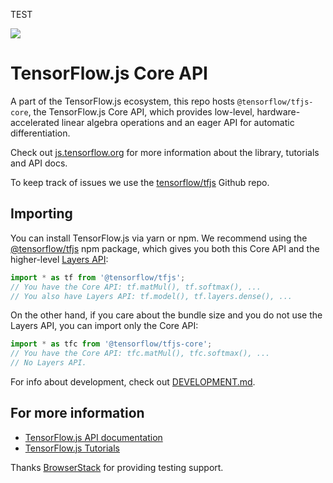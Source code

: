 TEST

<a id="travis-badge" href="https://travis-ci.org/tensorflow/tfjs-core" alt="Build Status">
  <img src="https://travis-ci.org/tensorflow/tfjs-core.svg?branch=master" />
</a>

# TensorFlow.js Core API

A part of the TensorFlow.js ecosystem, this repo hosts `@tensorflow/tfjs-core`,
the TensorFlow.js Core API, which provides low-level, hardware-accelerated
linear algebra operations and an eager API for automatic differentiation.

Check out [js.tensorflow.org](https://js.tensorflow.org) for more
information about the library, tutorials and API docs.

To keep track of issues we use the [tensorflow/tfjs](https://github.com/tensorflow/tfjs) Github repo.

## Importing

You can install TensorFlow.js via yarn or npm. We recommend using the
[@tensorflow/tfjs](https://www.npmjs.com/package/@tensorflow/tfjs) npm package,
which gives you both this Core API and the higher-level
[Layers API](https://github.com/tensorflow/tfjs-layers):

```js
import * as tf from '@tensorflow/tfjs';
// You have the Core API: tf.matMul(), tf.softmax(), ...
// You also have Layers API: tf.model(), tf.layers.dense(), ...
```

On the other hand, if you care about the bundle size and you do not use the
Layers API, you can import only the Core API:

```js
import * as tfc from '@tensorflow/tfjs-core';
// You have the Core API: tfc.matMul(), tfc.softmax(), ...
// No Layers API.
```

For info about development, check out [DEVELOPMENT.md](./DEVELOPMENT.md).

## For more information

- [TensorFlow.js API documentation](https://js.tensorflow.org/api/latest/)
- [TensorFlow.js Tutorials](https://js.tensorflow.org/tutorials/)

Thanks <a href="https://www.browserstack.com/">BrowserStack</a> for providing testing support.
